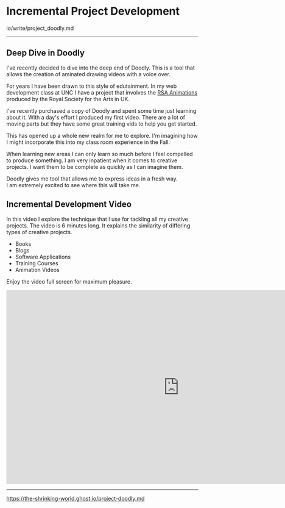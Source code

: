 # Incremental Project Development

io/write/project_doodly.md


---

## Deep Dive in Doodly

I've recently decided to dive into the deep end of Doodly.
This is a tool that allows the creation of aminated drawing videos with a
voice over.   

For years I have been drawn to this style of edutainment.  In my web development
class at UNC I have a project that involves the 
[RSA Animations](https://www.youtube.com/playlist?list=PL39BF9545D740ECFF) 
produced by the
Royal Society for the Arts in UK.

I've recently purchased a copy of Doodly  and spent some time just learning 
about it.  With a day's effort I produced my first video.   There are a lot
of moving parts but they have some great training vids to help you get started.

This has opened up a whole new realm for me to explore.  I'm imagining how I
might incorporate this into my class room experience in the Fall.

When learning new areas I can only learn so much before I feel compelled to 
produce something.  I am very inpatient when it comes to creative projects.
I want them to be complete as quickly as I can imagine them.

Doodly gives me tool that allows me to express ideas in a fresh way.  
I am extremely excited to see where this will take me.


## Incremental Development Video

In this video I explore the technique that I use for tackling all my creative
projects.  The video is 6 minutes long. It explains the similarity of differing
types of creative projects.

* Books
* Blogs
* Software Applications
* Training Courses
* Animation Videos

Enjoy the video full screen for maximum pleasure.

<div class="ratio ratio-16x9">
<iframe width="905" height="509" src="https://www.youtube.com/embed/YI1HnqNp1HU" 
title="YouTube video player" frameborder="0" 
allow="accelerometer; autoplay; clipboard-write; encrypted-media; gyroscope; picture-in-picture" allowfullscreen></iframe>
</div>


---

https://the-shrinking-world.ghost.io/project-doodly.md


